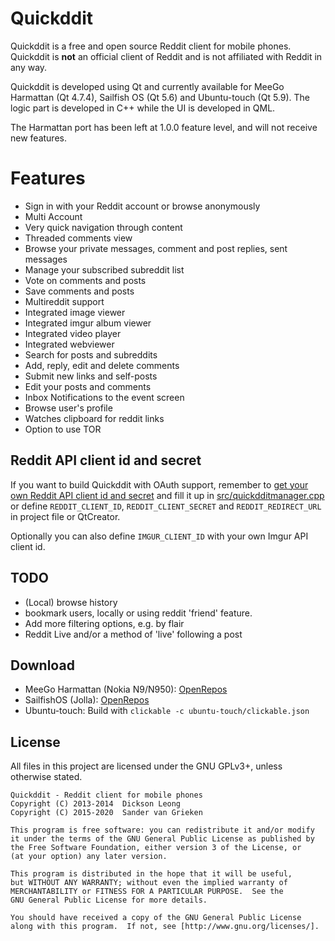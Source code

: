 Quickddit
=========

Quickddit is a free and open source Reddit client for mobile phones. Quickddit is **not** an official client
of Reddit and is not affiliated with Reddit in any way.

Quickddit is developed using Qt and currently available for MeeGo Harmattan (Qt 4.7.4), Sailfish OS (Qt 5.6) and Ubuntu-touch (Qt 5.9).
The logic part is developed in C++ while the UI is developed in QML.

The Harmattan port has been left at 1.0.0 feature level, and will not receive new features.

Features
========
- Sign in with your Reddit account or browse anonymously
- Multi Account
- Very quick navigation through content
- Threaded comments view
- Browse your private messages, comment and post  replies, sent messages
- Manage your subscribed subreddit list
- Vote on comments and posts
- Save comments and posts
- Multireddit support
- Integrated image viewer
- Integrated imgur album viewer
- Integrated video player
- Integrated webviewer
- Search for posts and subreddits
- Add, reply, edit and delete comments
- Submit new links and self-posts
- Edit your posts and comments
- Inbox Notifications to the event screen
- Browse user's profile
- Watches clipboard for reddit links
- Option to use TOR

Reddit API client id and secret
----------------------------------

If you want to build Quickddit with OAuth support, remember to [get your own Reddit API client
id and secret](https://github.com/reddit/reddit/wiki/OAuth2) and fill it up in
[src/quickdditmanager.cpp](src/quickdditmanager.cpp) or define `REDDIT_CLIENT_ID`,
`REDDIT_CLIENT_SECRET` and `REDDIT_REDIRECT_URL` in project file or QtCreator.

Optionally you can also define `IMGUR_CLIENT_ID` with your own Imgur API client id.

TODO
-----

- (Local) browse history
- bookmark users, locally or using reddit 'friend' feature.
- Add more filtering options, e.g. by flair
- Reddit Live and/or a method of 'live' following a post

Download
--------
- MeeGo Harmattan (Nokia N9/N950): [OpenRepos](https://openrepos.net/content/accumulator/quickddit)
- SailfishOS (Jolla): [OpenRepos](https://openrepos.net/content/accumulator/quickddit-0)
- Ubuntu-touch: Build with `clickable -c ubuntu-touch/clickable.json`

License
-------
All files in this project are licensed under the GNU GPLv3+, unless otherwise stated.

    Quickddit - Reddit client for mobile phones
    Copyright (C) 2013-2014  Dickson Leong
    Copyright (C) 2015-2020  Sander van Grieken

    This program is free software: you can redistribute it and/or modify
    it under the terms of the GNU General Public License as published by
    the Free Software Foundation, either version 3 of the License, or
    (at your option) any later version.

    This program is distributed in the hope that it will be useful,
    but WITHOUT ANY WARRANTY; without even the implied warranty of
    MERCHANTABILITY or FITNESS FOR A PARTICULAR PURPOSE.  See the
    GNU General Public License for more details.

    You should have received a copy of the GNU General Public License
    along with this program.  If not, see [http://www.gnu.org/licenses/].
